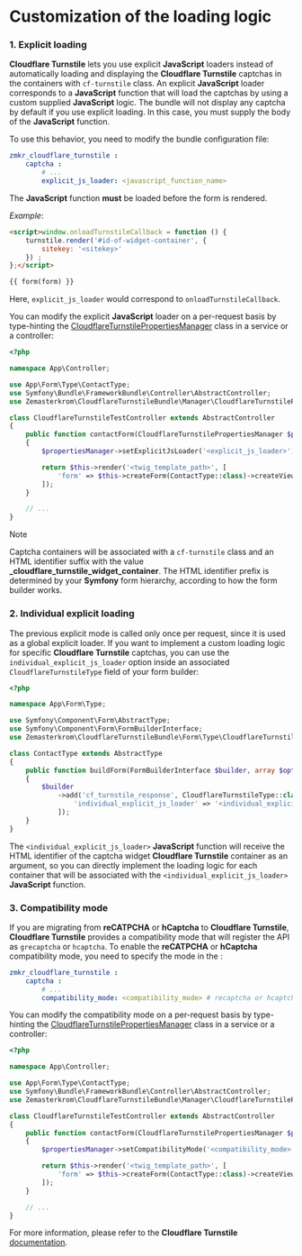 Customization of the loading logic
==================================

### 1. Explicit loading

**Cloudflare Turnstile** lets you use explicit **JavaScript** loaders instead of automatically loading and displaying the **Cloudflare Turnstile** captchas in the containers with `cf-turnstile` class. An explicit **JavaScript** loader corresponds to a **JavaScript** function that will load the captchas by using a custom supplied **JavaScript** logic. The bundle will not display any captcha by default if you use explicit loading. In this case, you must supply the body of the **JavaScript** function.

To use this behavior, you need to modify the bundle configuration file:

```yaml
zmkr_cloudflare_turnstile :
    captcha :
        # ...
        explicit_js_loader: <javascript_function_name>
```

The **JavaScript** function **must** be loaded before the form is rendered.

*Example*:
```html
<script>window.onloadTurnstileCallback = function () {
    turnstile.render('#id-of-widget-container', {
        sitekey: '<sitekey>'
    }) ;
};</script>

{{ form(form) }}
```

Here, `explicit_js_loader` would correspond to `onloadTurnstileCallback`.

You can modify the explicit **JavaScript** loader on a per-request basis by type-hinting the [CloudflareTurnstilePropertiesManager](../src/Manager/CloudflareTurnstilePropertiesManager.php) class in a service or a controller:

```php
<?php

namespace App\Controller;

use App\Form\Type\ContactType;
use Symfony\Bundle\FrameworkBundle\Controller\AbstractController;
use Zemasterkrom\CloudflareTurnstileBundle\Manager\CloudflareTurnstilePropertiesManager;

class CloudflareTurnstileTestController extends AbstractController
{
    public function contactForm(CloudflareTurnstilePropertiesManager $propertiesManager)
    {
        $propertiesManager->setExplicitJsLoader('<explicit_js_loader>');

        return $this->render('<twig_template_path>', [
            'form' => $this->createForm(ContactType::class)->createView()
        ]);
    }

    // ...
}
```

> [!NOTE]
> Captcha containers will be associated with a `cf-turnstile` class and an HTML identifier suffix with the value **_cloudflare_turnstile_widget_container**. The HTML identifier prefix is determined by your **Symfony** form hierarchy, according to how the form builder works.

### 2. Individual explicit loading

The previous explicit mode is called only once per request, since it is used as a global explicit loader. If you want to implement a custom loading logic for specific **Cloudflare Turnstile** captchas, you can use the `individual_explicit_js_loader` option inside an associated `CloudflareTurnstileType` field of your form builder:

```php
<?php

namespace App\Form\Type;

use Symfony\Component\Form\AbstractType;
use Symfony\Component\Form\FormBuilderInterface;
use Zemasterkrom\CloudflareTurnstileBundle\Form\Type\CloudflareTurnstileType;

class ContactType extends AbstractType
{
    public function buildForm(FormBuilderInterface $builder, array $options): void
    {
        $builder
            ->add('cf_turnstile_response', CloudflareTurnstileType::class, [
                'individual_explicit_js_loader' => '<individual_explicit_js_loader>'
            ]);
    }
}
```

The `<individual_explicit_js_loader>` **JavaScript** function will receive the HTML identifier of the captcha widget **Cloudflare Turnstile** container as an argument, so you can directly implement the loading logic for each container that will be associated with the `<individual_explicit_js_loader>` **JavaScript** function.

### 3. Compatibility mode

If you are migrating from **reCATPCHA** or **hCaptcha** to **Cloudflare Turnstile**, **Cloudflare Turnstile** provides a compatibility mode that will register the API as `grecaptcha` or `hcaptcha`. To enable the **reCATPCHA** or **hCaptcha** compatibility mode, you need to specify the mode in the :

```yaml
zmkr_cloudflare_turnstile :
    captcha :
        # ...
        compatibility_mode: <compatibility_mode> # recaptcha or hcaptcha
```

You can modify the compatibility mode on a per-request basis by type-hinting the [CloudflareTurnstilePropertiesManager](../src/Manager/CloudflareTurnstilePropertiesManager.php) class in a service or a controller:

```php
<?php

namespace App\Controller;

use App\Form\Type\ContactType;
use Symfony\Bundle\FrameworkBundle\Controller\AbstractController;
use Zemasterkrom\CloudflareTurnstileBundle\Manager\CloudflareTurnstilePropertiesManager;

class CloudflareTurnstileTestController extends AbstractController
{
    public function contactForm(CloudflareTurnstilePropertiesManager $propertiesManager)
    {
        $propertiesManager->setCompatibilityMode('<compatibility_mode>');

        return $this->render('<twig_template_path>', [
            'form' => $this->createForm(ContactType::class)->createView()
        ]);
    }

    // ...
}
```

For more information, please refer to the **Cloudflare Turnstile** [documentation](https://developers.cloudflare.com/turnstile/migration/).
